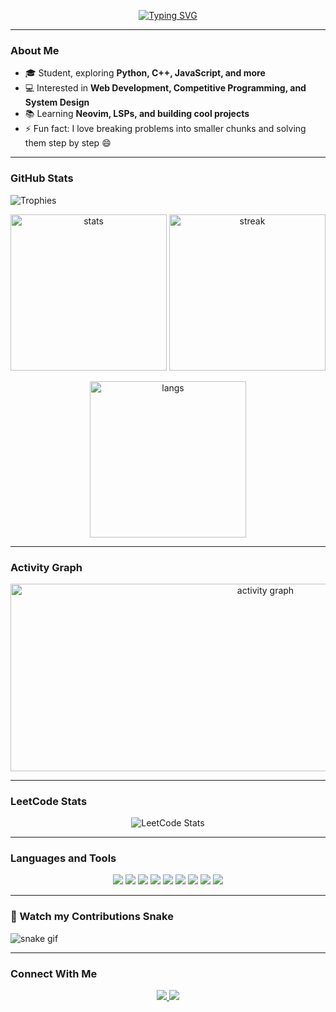 <!-- Profile README for kp21-07 -->

<!-- Typing SVG -->
<p align="center">
  <a href="https://git.io/typing-svg">
    <img src="https://readme-typing-svg.demolab.com?font=Fira+Code&size=24&pause=1000&color=FE8019&center=true&vCenter=true&width=435&lines=Hello!;I'm+Parjanya;" alt="Typing SVG" />
  </a>
</p>

---

### About Me
- 🎓 Student, exploring **Python, C++, JavaScript, and more**
- 💻 Interested in **Web Development, Competitive Programming, and System Design**
- 📚 Learning **Neovim, LSPs, and building cool projects**
- ⚡ Fun fact: I love breaking problems into smaller chunks and solving them step by step 😄

---

### GitHub Stats

![Trophies](https://github-profile-trophy.vercel.app/?username=kp21-07&theme=gruvbox&margin-w=15&margin-h=15)

<p align="center">
  <img src="https://github-readme-stats.vercel.app/api?username=kp21-07&show_icons=true&theme=gruvbox" alt="stats" height="250"/>
  <img src="https://github-readme-streak-stats.herokuapp.com/?user=kp21-07&theme=gruvbox" alt="streak" height="250"/>
</p>

<p align="center">
  <img src="https://github-readme-stats.vercel.app/api/top-langs/?username=kp21-07&layout=compact&theme=gruvbox" alt="langs" height="250"/>
</p>

---

### Activity Graph
<div align="center">
  <img src="https://github-readme-activity-graph.vercel.app/graph?username=kp21-07&theme=gruvbox" alt="activity graph" width="800" height="300"/>
</div>

---

### LeetCode Stats
<div align="center">
  <img src="https://leetcard.jacoblin.cool/kparjanya21?theme=dark&font=Fira%20Code&ext=contest" alt="LeetCode Stats" />
</div>


---

### Languages and Tools
<p align="center">
  <img src="https://img.shields.io/badge/Python-282828?style=for-the-badge&logo=python&logoColor=FABD2F"/>
  <img src="https://img.shields.io/badge/C++-282828?style=for-the-badge&logo=c%2B%2B&logoColor=FE8019"/>
  <img src="https://img.shields.io/badge/JavaScript-282828?style=for-the-badge&logo=javascript&logoColor=FABD2F"/>
  <img src="https://img.shields.io/badge/HTML5-282828?style=for-the-badge&logo=html5&logoColor=FB4934"/>
  <img src="https://img.shields.io/badge/CSS3-282828?style=for-the-badge&logo=css3&logoColor=83A598"/>
  <img src="https://img.shields.io/badge/Node.js-282828?style=for-the-badge&logo=node.js&logoColor=B8BB26"/>
  <img src="https://img.shields.io/badge/Git-282828?style=for-the-badge&logo=git&logoColor=FE8019"/>
  <img src="https://img.shields.io/badge/Linux-282828?style=for-the-badge&logo=linux&logoColor=D79921"/>
  <img src="https://img.shields.io/badge/Neovim-282828?style=for-the-badge&logo=neovim&logoColor=8EC07C"/>
</p>

---

### 🐍 Watch my Contributions Snake
![snake gif](https://github.com/kp21-07/kp21-07/blob/output/github-contribution-grid-snake.gif)

---

<!-- ### 🚀 Featured Projects
- 🔗 [30 Days of Python](https://github.com/kp21-07) — My coding challenge: building small Python apps daily
- 🔗 [Neovim Config](https://github.com/kp21-07) — Setting up autocomplete, LSP, and snippets in Neovim
- 🔗 [Cool Scripts](https://github.com/kp21-07) — A collection of fun and useful utilities

--- -->

### Connect With Me
<p align="center">
  <a href="https://linkedin.com/in/yourprofile">
    <img src="https://img.shields.io/badge/LinkedIn-282828?style=for-the-badge&logo=linkedin&logoColor=83A598"/>
  </a>
  <a href="mailto:your.email@example.com">
    <img src="https://img.shields.io/badge/Email-282828?style=for-the-badge&logo=gmail&logoColor=FB4934"/>
  </a>
</p>
